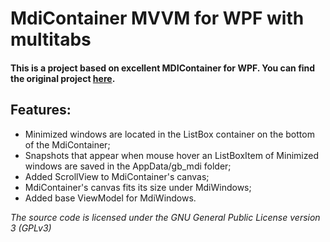 # MdiContainer MVVM for WPF with multitabs
#### This is a project based on excellent MDIContainer for WPF. You can find the original project [here](https://github.com/epinoema/Hammer.MdiContainer).
## Features:
* Minimized windows are located in the ListBox container on the bottom of the MdiContainer;
* Snapshots that appear when mouse hover an ListBoxItem of Minimized windows are saved in the AppData/gb_mdi folder;
* Added ScrollView to MdiContainer's canvas;
* MdiContainer's canvas fits its size under MdiWindows;
* Added base ViewModel for MdiWindows.

*The source code is licensed under the GNU General Public License version 3 (GPLv3)*
